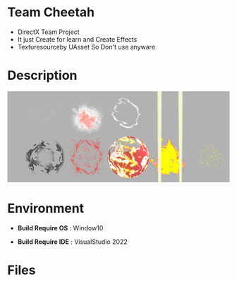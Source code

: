 # Team Cheetah
  * DirectX Team Project
  * It just Create for learn and Create Effects
  * Texturesourceby UAsset So Don't use anyware
#  Description
![예시](https://github.com/Deliefer879/TestEffect/blob/master/Resources/Texture/Eff.png)
# Environment
 * **Build Require OS** : Window10

 * **Build Require IDE** : VisualStudio 2022

# Files
